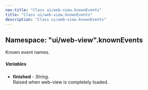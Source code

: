```yaml
---
nav-title: "Class ui/web-view.knownEvents"
title: "Class ui/web-view.knownEvents"
description: "Class ui/web-view.knownEvents"
---
```

## Namespace: "ui/web-view".knownEvents
Known event names.

##### Variables
 - **finished** - _String_.    
  Raised when web-view is completely loaded.